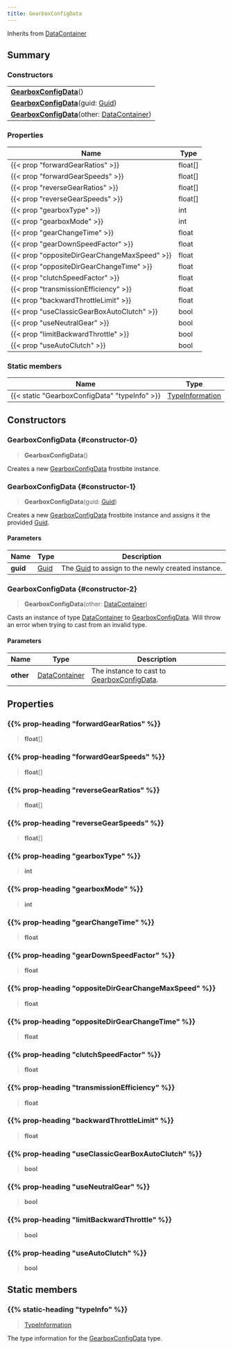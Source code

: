```yaml
---
title: GearboxConfigData
---
```


Inherits from 
[DataContainer](/vext/ref/shared/class/datacontainer)

## Summary
### Constructors
| |
| ----------- |
| **[GearboxConfigData](#constructor-0)**() |
| **[GearboxConfigData](#constructor-1)**(guid: [Guid](/vext/ref/shared/class/guid)) |
| **[GearboxConfigData](#constructor-2)**(other: [DataContainer](/vext/ref/shared/class/datacontainer)) |

### Properties
| Name | Type |
| ---- | ---- |
| {{< prop "forwardGearRatios" >}} | float[] |
| {{< prop "forwardGearSpeeds" >}} | float[] |
| {{< prop "reverseGearRatios" >}} | float[] |
| {{< prop "reverseGearSpeeds" >}} | float[] |
| {{< prop "gearboxType" >}} | int |
| {{< prop "gearboxMode" >}} | int |
| {{< prop "gearChangeTime" >}} | float |
| {{< prop "gearDownSpeedFactor" >}} | float |
| {{< prop "oppositeDirGearChangeMaxSpeed" >}} | float |
| {{< prop "oppositeDirGearChangeTime" >}} | float |
| {{< prop "clutchSpeedFactor" >}} | float |
| {{< prop "transmissionEfficiency" >}} | float |
| {{< prop "backwardThrottleLimit" >}} | float |
| {{< prop "useClassicGearBoxAutoClutch" >}} | bool |
| {{< prop "useNeutralGear" >}} | bool |
| {{< prop "limitBackwardThrottle" >}} | bool |
| {{< prop "useAutoClutch" >}} | bool |

### Static members
| Name | Type |
| ---- | ---- |
| {{< static "GearboxConfigData" "typeInfo" >}} | [TypeInformation](/vext/ref/shared/class/typeinformation) |

## Constructors
### GearboxConfigData {#constructor-0}
> **GearboxConfigData**()

Creates a new [GearboxConfigData](/vext/ref/fb/gearboxconfigdata) frostbite instance.

### GearboxConfigData {#constructor-1}
> **GearboxConfigData**(guid: [Guid](/vext/ref/shared/class/guid))

Creates a new [GearboxConfigData](/vext/ref/fb/gearboxconfigdata) frostbite instance and assigns it the provided [Guid](/vext/ref/shared/class/guid).

#### Parameters
| Name | Type | Description |
| ---- | ---- | ----------- |
| **guid** | [Guid](/vext/ref/shared/class/guid) | The [Guid](/vext/ref/shared/class/guid) to assign to the newly created instance. |

### GearboxConfigData {#constructor-2}
> **GearboxConfigData**(other: [DataContainer](/vext/ref/shared/class/datacontainer))

Casts an instance of type [DataContainer](/vext/ref/shared/class/datacontainer) to [GearboxConfigData](/vext/ref/fb/gearboxconfigdata). Will throw an error when trying to cast from an invalid type.

#### Parameters
| Name | Type | Description |
| ---- | ---- | ----------- |
| **other** | [DataContainer](/vext/ref/shared/class/datacontainer) | The instance to cast to [GearboxConfigData](/vext/ref/fb/gearboxconfigdata). |

## Properties
### {{% prop-heading "forwardGearRatios" %}}
> **float**[]

### {{% prop-heading "forwardGearSpeeds" %}}
> **float**[]

### {{% prop-heading "reverseGearRatios" %}}
> **float**[]

### {{% prop-heading "reverseGearSpeeds" %}}
> **float**[]

### {{% prop-heading "gearboxType" %}}
> **int**

### {{% prop-heading "gearboxMode" %}}
> **int**

### {{% prop-heading "gearChangeTime" %}}
> **float**

### {{% prop-heading "gearDownSpeedFactor" %}}
> **float**

### {{% prop-heading "oppositeDirGearChangeMaxSpeed" %}}
> **float**

### {{% prop-heading "oppositeDirGearChangeTime" %}}
> **float**

### {{% prop-heading "clutchSpeedFactor" %}}
> **float**

### {{% prop-heading "transmissionEfficiency" %}}
> **float**

### {{% prop-heading "backwardThrottleLimit" %}}
> **float**

### {{% prop-heading "useClassicGearBoxAutoClutch" %}}
> **bool**

### {{% prop-heading "useNeutralGear" %}}
> **bool**

### {{% prop-heading "limitBackwardThrottle" %}}
> **bool**

### {{% prop-heading "useAutoClutch" %}}
> **bool**

## Static members
### {{% static-heading "typeInfo" %}}
> [TypeInformation](/vext/ref/shared/class/typeinformation)

The type information for the [GearboxConfigData](/vext/ref/fb/gearboxconfigdata) type.


